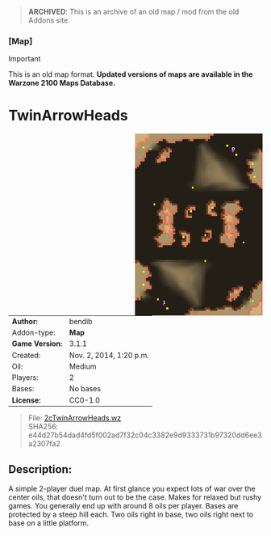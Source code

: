 > **ARCHIVED**: This is an archive of an old map / mod from the old Addons site.

### [Map]

> [!IMPORTANT]
> This is an old map format. **Updated versions of maps are available in the Warzone 2100 Maps Database.**

# TwinArrowHeads

<img src="./preview.jpg" align="right" />

| | |
| - | - |
| __Author:__ | bendib |
| Addon-type: | __Map__ |
| __Game Version:__ | 3.1.1 |
| Created: | Nov. 2, 2014, 1:20 p.m. |
| Oil: | Medium |
| Players: | 2 |
| Bases: | No bases |
| __License:__ | CC0-1.0 |

> File: [2cTwinArrowHeads.wz](https://github.com/Warzone2100/old-addons-site/raw/main/assets/282/2cTwinArrowHeads.wz)  
> SHA256: e44d27b54dad4fd5f002ad7f32c04c3382e9d9333731b97320dd6ee3a2307fa2

## Description:

A simple 2-player duel map. At first glance you expect lots of war over the center oils, that doesn't turn out to be the case. Makes for relaxed but rushy games. You generally end up with around 8 oils per player. Bases are protected by a steep hill each. Two oils right in base, two oils right next to base on a little platform.


